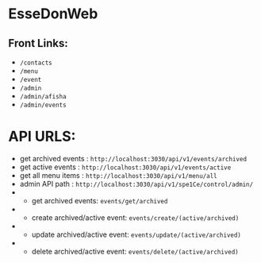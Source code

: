 # EsseDonWeb

## Front Links:
- `/contacts`
- `/menu`
- `/event`
- `/admin`
- `/admin/afisha`
- `/admin/events`

# API URLS:
- get archived events : `http://localhost:3030/api/v1/events/archived`
- get active events : `http://localhost:3030/api/v1/events/active`
- get all menu items : `http://localhost:3030/api/v1/menu/all`
- admin API path : `http://localhost:3030/api/v1/spe1Ce/control/admin/`
- - get archived events: `events/get/archived`
- - create archived/active event: `events/create/(active/archived)`
- - update archived/active event: `events/update/(active/archived)`
- - delete archived/active event: `events/delete/(active/archived)`

